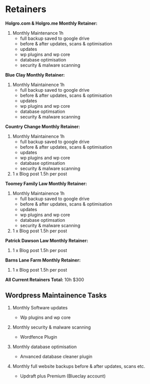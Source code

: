# Retainers

**Holgro.com & Holgro.me Monthly Retainer:**
1.  Monthly Maintenance 1h
	-   full backup saved to google drive
	-   before & after updates, scans & optimisation
	-   updates
	-   wp plugins and wp core
	-   database optimisation
	-   security & malware scanning

**Blue Clay Monthly Retainer:**
1.  Monthly Maintainence 1h
	-   full backup saved to google drive
	-  before & after updates, scans & optimisation
	-   updates
	-   wp plugins and wp core
	-   database optimsation
	-   security & malware scanning

**Country Change Monthly Retainer:**
1.  Monthly Maintainence 1h
	-   full backup saved to google drive
	-   before & after updates, scans & optimisation
	-   updates
	-   wp plugins and wp core
	-   database optimsation
	-   security & malware scanning
2.  1 x Blog post 1.5h per post

**Toomey Family Law Monthly Retainer:**
1.  Monthly Maintainence 1h
	-   full backup saved to google drive
	-   before & after updates, scans & optimisation
	-   updates
	-   wp plugins and wp core
	-   database optimsation
	-   security & malware scanning
2.  1 x Blog post 1.5h per post

**Patrick Dawson Law Monthly Retainer:**
1.  1 x Blog post 1.5h per post

**Barns Lane Farm Monthly Retainer:**
1.  1 x Blog post 1.5h per post

**All Current Retainers Total:**
10h $300

## Wordpress Maintainence Tasks

1. Monthly Software updates
	-   Wp plugins and wp core

2. Monthly security & malware scanning
	- Wordfence Plugin

3. Monthly database optimisation
	-   Anvanced database cleaner plugin

4. Monthly full website backups before & after updates, scans etc.
	-   Updraft plus Premium (Blueclay account)